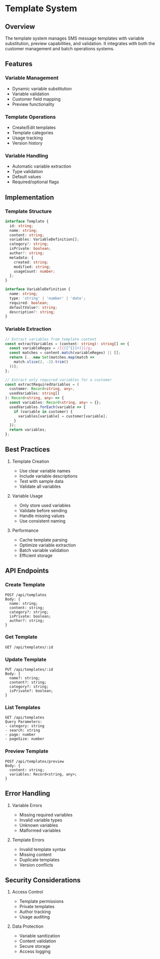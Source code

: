 # Template System

## Overview

The template system manages SMS message templates with variable substitution, preview capabilities, and validation. It integrates with both the customer management and batch operations systems.

## Features

### Variable Management
- Dynamic variable substitution
- Variable validation
- Customer field mapping
- Preview functionality

### Template Operations
- Create/Edit templates
- Template categories
- Usage tracking
- Version history

### Variable Handling
- Automatic variable extraction
- Type validation
- Default values
- Required/optional flags

## Implementation

### Template Structure

```typescript
interface Template {
  id: string;
  name: string;
  content: string;
  variables: VariableDefinition[];
  category?: string;
  isPrivate: boolean;
  author?: string;
  metadata: {
    created: string;
    modified: string;
    usageCount: number;
  };
}

interface VariableDefinition {
  name: string;
  type: 'string' | 'number' | 'date';
  required: boolean;
  defaultValue?: string;
  description?: string;
}
```

### Variable Extraction

```typescript
// Extract variables from template content
const extractVariables = (content: string): string[] => {
  const variableRegex = /{{([^{}]+)}}/g;
  const matches = content.match(variableRegex) || [];
  return [...new Set(matches.map(match => 
    match.slice(2, -2).trim()
  ))];
};

// Extract only required variables for a customer
const extractRequiredVariables = (
  customer: Record<string, any>,
  usedVariables: string[]
): Record<string, any> => {
  const variables: Record<string, any> = {};
  usedVariables.forEach(variable => {
    if (variable in customer) {
      variables[variable] = customer[variable];
    }
  });
  return variables;
};
```

## Best Practices

1. Template Creation
   - Use clear variable names
   - Include variable descriptions
   - Test with sample data
   - Validate all variables

2. Variable Usage
   - Only store used variables
   - Validate before sending
   - Handle missing values
   - Use consistent naming

3. Performance
   - Cache template parsing
   - Optimize variable extraction
   - Batch variable validation
   - Efficient storage

## API Endpoints

### Create Template
```
POST /api/templates
Body: {
  name: string;
  content: string;
  category?: string;
  isPrivate: boolean;
  author?: string;
}
```

### Get Template
```
GET /api/templates/:id
```

### Update Template
```
PUT /api/templates/:id
Body: {
  name?: string;
  content?: string;
  category?: string;
  isPrivate?: boolean;
}
```

### List Templates
```
GET /api/templates
Query Parameters:
- category: string
- search: string
- page: number
- pageSize: number
```

### Preview Template
```
POST /api/templates/preview
Body: {
  content: string;
  variables: Record<string, any>;
}
```

## Error Handling

1. Variable Errors
   - Missing required variables
   - Invalid variable types
   - Unknown variables
   - Malformed variables

2. Template Errors
   - Invalid template syntax
   - Missing content
   - Duplicate templates
   - Version conflicts

## Security Considerations

1. Access Control
   - Template permissions
   - Private templates
   - Author tracking
   - Usage auditing

2. Data Protection
   - Variable sanitization
   - Content validation
   - Secure storage
   - Access logging
